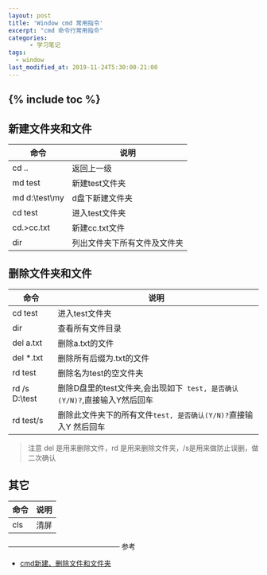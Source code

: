 ```yaml
---
layout: post
title: 'Window cmd 常用指令'
excerpt: "cmd 命令行常用指令"
categories:
      - 学习笔记
tags:
  - window
last_modified_at: 2019-11-24T5:30:00-21:00
---
```

{% include toc %}
---

## 新建文件夹和文件

|命令|说明|
|-|-|
|cd .. |          返回上一级|
|md test   |      新建test文件夹|
|md d:\test\my |  d盘下新建文件夹|
|cd test       |   进入test文件夹|
|cd.>cc.txt    |  新建cc.txt文件|
|dir           |  列出文件夹下所有文件及文件夹|


## 删除文件夹和文件

|命令|说明|
|---|-|
|cd test  |       进入test文件夹|
|dir       |      查看所有文件目录|
|del a.txt  |     删除a.txt的文件|
|del *.txt  |     删除所有后缀为.txt的文件|
|rd test    |     删除名为test的空文件夹|
|rd /s D:\test |  删除D盘里的test文件夹,会出现如下` test, 是否确认(Y/N)?`,直接输入Y然后回车|
|rd test/s  |   删除此文件夹下的所有文件`test, 是否确认(Y/N)?`直接输入Y 然后回车|

>注意 del 是用来删除文件，rd 是用来删除文件夹，/s是用来做防止误删，做二次确认

## 其它

|命令|说明|
|---|-|
|cls  | 清屏|

————————————————
参考
- [cmd新建、删除文件和文件夹](https://blog.csdn.net/super__code/article/details/79613035)
